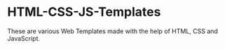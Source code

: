 # HTML-CSS-JS-Templates
These are various Web Templates made with the help of HTML, CSS and JavaScript. 
